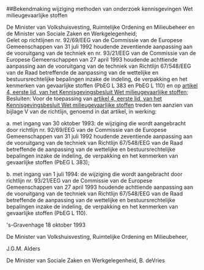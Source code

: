 <meta http-equiv='Content-Type' content='text/html; charset=utf-8' />

##Bekendmaking wijziging methoden van onderzoek kennisgevingen Wet milieugevaarlijke stoffen

De Minister van Volkshuisvesting, Ruimtelijke Ordening en Milieubeheer en de Minister van Sociale Zaken en Werkgelegenheid;  
Gelet op richtlijnen nr. 92/69/EEG van de Commissie van de Europese Gemeenschappen van 31 juli 1992 houdende zeventiende aanpassing aan de vooruitgang van de techniek en nr. 93/21/EEG van de Commissie van de Europese Gemeenschappen van 27 april 1993 houdende achttiende aanpassing aan de vooruitgang van de techniek van Richtlijn 67/548/EEG van de Raad betreffende de aanpassing van de wettelijke en bestuursrechtelijke bepalingen inzake de indeling, de verpakking en het kenmerken van gevaarlijke stoffen (PbEG L 383 en PbEG L 110) en op [artikel 4, eerste lid, van het Kennisgevingsbesluit Wet milieugevaarlijke stoffen](../../../../../../../../../../AMvB/kennisgevingsbesluit/wet/milieugevaarlijke/stoffen/BWBR0004050/README.md);
Besluiten:     Voor de toepassing van [artikel 4, eerste lid, van het Kennisgevingsbesluit Wet milieugevaarlijke stoffen](../../../../../../../../../../AMvB/kennisgevingsbesluit/wet/milieugevaarlijke/stoffen/BWBR0004050/README.md) treden ten aanzien van bijlage V van de richtlijn, genoemd in dat artikel, in werking: 

a. met ingang van 30 oktober 1993: de wijziging die wordt aangebracht door richtlijn nr. 92/69/EEG van de Commissie van de Europese Gemeenschappen van 31 juli 1992 houdende zeventiende aanpassing aan de vooruitgang van de techniek van Richtlijn 67/548/EEG van de Raad betreffende de aanpassing van de wettelijke en bestuursrechtelijke bepalingen inzake de indeling, de verpakking en het kenmerken van gevaarlijke stoffen (PbEG L 383);  

b. met ingang van 1 juli 1994: de wijziging die wordt aangebracht door richtlijn nr. 93/21/EEG van de Commissie van de Europese Gemeenschappen van 27 april 1993 houdende achttiende aanpassing aan de vooruitgang van de techniek van Richtlijn 67/548/EEG van de Raad betreffende de aanpassing van de wettelijke en bestuursrechtelijke bepalingen inzake de indeling, de verpakking en het kenmerken van gevaarlijke stoffen (PbEG L 110).       

's-Gravenhage 
18 oktober 1993    

De 
Minister van Volkshuisvesting, Ruimtelijke Ordening en Milieubeheer, 

J.G.M. Alders   

De 
Minister van Sociale Zaken en Werkgelegenheid, 
B. deVries    
